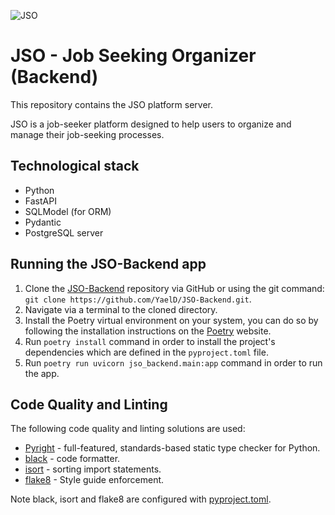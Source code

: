 ![JSO](https://github.com/YaelD/JSO-Frontend/assets/63968945/f9d9e5ea-300d-439a-9c3a-98e9afb94181)

# JSO - Job Seeking Organizer (Backend)
This repository contains the JSO platform server.

JSO is a job-seeker platform designed to help users to organize and manage their job-seeking processes.

## Technological stack
- Python
- FastAPI
- SQLModel (for ORM)
- Pydantic
- PostgreSQL server

## Running the JSO-Backend app
1. Clone the [JSO-Backend](https://github.com/YaelD/JSO-Backend) repository via GitHub or using the git command: ``` git clone https://github.com/YaelD/JSO-Backend.git ```.
2. Navigate via a terminal to the cloned directory.
3. Install the Poetry virtual environment on your system, you can do so by following the installation instructions on the [Poetry](https://python-poetry.org/docs/) website.
4. Run `poetry install` command in order to install the project's dependencies which are defined in the `pyproject.toml` file.
5. Run `poetry run uvicorn jso_backend.main:app` command in order to run the app.

## Code Quality and Linting
The following code quality and linting solutions are used:

- [Pyright](https://microsoft.github.io/pyright/#/) - full-featured, standards-based static type checker for Python.
- [black](https://github.com/psf/black) - code formatter.
- [isort](https://github.com/PyCQA/isort) - sorting import statements.
- [flake8](https://flake8.pycqa.org/en/latest/) - Style guide enforcement.

Note black, isort and flake8 are configured with [pyproject.toml](https://github.com/YaelD/JSO-Backend/blob/main/pyproject.toml).
